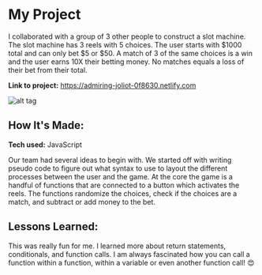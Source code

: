 # My Project
I collaborated with a group of 3 other people to construct a slot machine. The slot machine has 3 reels with 5 choices. The user starts with $1000 total and can only bet $5 or $50. A match of 3 of the same choices is a win and the user earns 10X their betting money. No matches equals a loss of their bet from their total.

**Link to project:** https://admiring-joliot-0f8630.netlify.com

![alt tag](s1.png)


## How It's Made:

**Tech used:** JavaScript

Our team had several ideas to begin with. We started off with writing pseudo code to figure out what syntax to use to layout the different processes between the user and the game. At the core the game is a handful of functions that are connected to a button which activates the reels. The functions randomize the choices, check if the choices are a match, and subtract or add money to the bet.

## Lessons Learned:

This was really fun for me. I learned more about return statements, conditionals, and function calls. I am always fascinated how you can call a function within a function, within a variable or even another function call! :heart_eyes:

